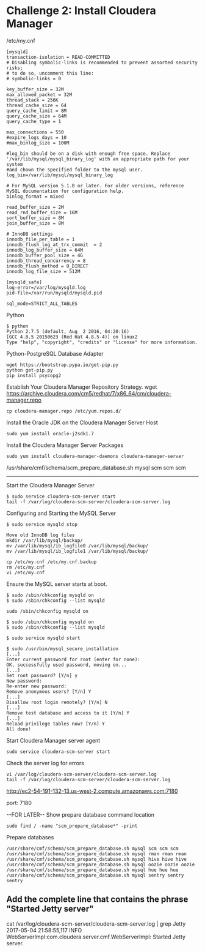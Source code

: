# Challenge 2: Install Cloudera Manager

/etc/my.cnf
```
[mysqld]
transaction-isolation = READ-COMMITTED
# Disabling symbolic-links is recommended to prevent assorted security risks;
# to do so, uncomment this line:
# symbolic-links = 0

key_buffer_size = 32M
max_allowed_packet = 32M
thread_stack = 256K
thread_cache_size = 64
query_cache_limit = 8M
query_cache_size = 64M
query_cache_type = 1

max_connections = 550
#expire_logs_days = 10
#max_binlog_size = 100M

#log_bin should be on a disk with enough free space. Replace '/var/lib/mysql/mysql_binary_log' with an appropriate path for your system
#and chown the specified folder to the mysql user.
log_bin=/var/lib/mysql/mysql_binary_log

# For MySQL version 5.1.8 or later. For older versions, reference MySQL documentation for configuration help.
binlog_format = mixed

read_buffer_size = 2M
read_rnd_buffer_size = 16M
sort_buffer_size = 8M
join_buffer_size = 8M

# InnoDB settings
innodb_file_per_table = 1
innodb_flush_log_at_trx_commit  = 2
innodb_log_buffer_size = 64M
innodb_buffer_pool_size = 4G
innodb_thread_concurrency = 8
innodb_flush_method = O_DIRECT
innodb_log_file_size = 512M

[mysqld_safe]
log-error=/var/log/mysqld.log
pid-file=/var/run/mysqld/mysqld.pid

sql_mode=STRICT_ALL_TABLES
```

Python
```
$ python
Python 2.7.5 (default, Aug  2 2016, 04:20:16)
[GCC 4.8.5 20150623 (Red Hat 4.8.5-4)] on linux2
Type "help", "copyright", "credits" or "license" for more information.
```

Python-PostgreSQL Database Adapter
```
wget https://bootstrap.pypa.io/get-pip.py
python get-pip.py
pip install psycopg2
```

Establish Your Cloudera Manager Repository Strategy.
wget https://archive.cloudera.com/cm5/redhat/7/x86_64/cm/cloudera-manager.repo
```
cp cloudera-manager.repo /etc/yum.repos.d/
```

Install the Oracle JDK on the Cloudera Manager Server Host
```
sudo yum install oracle-j2sdk1.7
```

Install the Cloudera Manager Server Packages
```
sudo yum install cloudera-manager-daemons cloudera-manager-server
```


/usr/share/cmf/schema/scm_prepare_database.sh mysql scm scm scm


------------------------------------------------------------------------
Start the Cloudera Manager Server
```
$ sudo service cloudera-scm-server start
tail -f /var/log/cloudera-scm-server/cloudera-scm-server.log
```



Configuring and Starting the MySQL Server
```
$ sudo service mysqld stop

Move old InnoDB log files 
mkdir /var/lib/mysql/backup/
mv /var/lib/mysql/ib_logfile0 /var/lib/mysql/backup/
mv /var/lib/mysql/ib_logfile1 /var/lib/mysql/backup/

cp /etc/my.cnf /etc/my.cnf.backup
rm /etc/my.cnf
vi /etc/my.cnf
```

Ensure the MySQL server starts at boot.	
```
$ sudo /sbin/chkconfig mysqld on
$ sudo /sbin/chkconfig --list mysqld

sudo /sbin/chkconfig mysqld on
	
$ sudo /sbin/chkconfig mysqld on
$ sudo /sbin/chkconfig --list mysqld

$ sudo service mysqld start

$ sudo /usr/bin/mysql_secure_installation
[...]
Enter current password for root (enter for none):
OK, successfully used password, moving on...
[...]
Set root password? [Y/n] y
New password:
Re-enter new password:
Remove anonymous users? [Y/n] Y
[...]
Disallow root login remotely? [Y/n] N
[...]
Remove test database and access to it [Y/n] Y
[...]
Reload privilege tables now? [Y/n] Y
All done!
```

Start Cloudera Manager server agent
```
sudo service cloudera-scm-server start
```

Check the server log for errors
```
vi /var/log/cloudera-scm-server/cloudera-scm-server.log
tail -f /var/log/cloudera-scm-server/cloudera-scm-server.log
```

http://ec2-54-191-132-13.us-west-2.compute.amazonaws.com:7180

port: 7180



--FOR LATER--
Show prepare database command location
```
sudo find / -name "scm_prepare_database*" -print
```
Prepare databases
```
/usr/share/cmf/schema/scm_prepare_database.sh mysql scm scm scm
/usr/share/cmf/schema/scm_prepare_database.sh mysql rman rman rman
/usr/share/cmf/schema/scm_prepare_database.sh mysql hive hive hive
/usr/share/cmf/schema/scm_prepare_database.sh mysql oozie oozie oozie
/usr/share/cmf/schema/scm_prepare_database.sh mysql hue hue hue
/usr/share/cmf/schema/scm_prepare_database.sh mysql sentry sentry sentry
```

## Add the complete line that contains the phrase "Started Jetty server"

cat /var/log/cloudera-scm-server/cloudera-scm-server.log | grep Jetty
2017-05-04 21:58:55,117 INFO WebServerImpl:com.cloudera.server.cmf.WebServerImpl: Started Jetty server.



